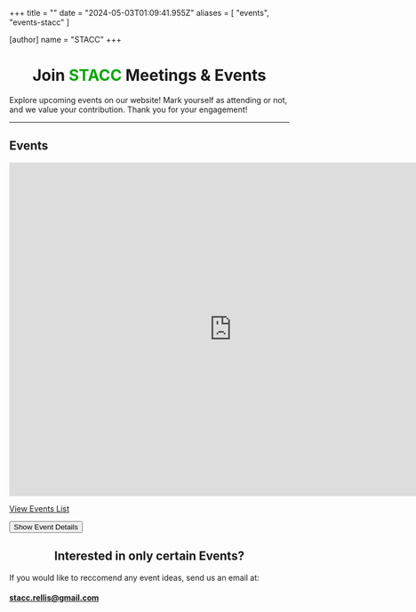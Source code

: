 +++
title = ""
date = "2024-05-03T01:09:41.955Z"
aliases = [ "events", "events-stacc" ]

[author]
name = "STACC"
+++

<center><h1>Join <div style="color: #07a500; display: inline;">STACC</div> Meetings & Events</h1></center>

Explore upcoming events on our website! Mark yourself as attending or not, and we value your contribution. Thank you for your engagement!

---

<h2>Events</h2>

<center><iframe src="https://calendar.google.com/calendar/embed?src=stacc.rellis%40gmail.com&ctz=America%2FChicago" style="border: 0" width="800" height="600" frameborder="0" scrolling="no"></iframe></center>

<a href="/events.html" class="btn">View Events List</a>

<button class="btn-drop" onclick="fetchCalendarEvent('EVENT_ID')">Show Event Details</button>

<div id="event-details" style="margin-top: 20px;"></div>

<center><h2>Interested in only certain Events?</h2></center>

If you would like to reccomend any event ideas, send us an email at:

#### stacc.rellis@gmail.com
